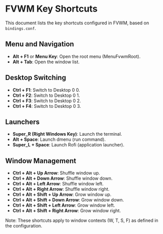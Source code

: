 # FVWM Key Shortcuts

This document lists the key shortcuts configured in FVWM, based on `bindings.conf`.

## Menu and Navigation
- **Alt + F1** or **Menu Key**: Open the root menu (MenuFvwmRoot).
- **Alt + Tab**: Open the window list.

## Desktop Switching
- **Ctrl + F1**: Switch to Desktop 0 0.
- **Ctrl + F2**: Switch to Desktop 0 1.
- **Ctrl + F3**: Switch to Desktop 0 2.
- **Ctrl + F4**: Switch to Desktop 0 3.

## Launchers
- **Super_R (Right Windows Key)**: Launch the terminal.
- **Alt + Space**: Launch dmenu (run command).
- **Super_L + Space**: Launch Rofi (application launcher).

## Window Management
- **Ctrl + Alt + Up Arrow**: Shuffle window up.
- **Ctrl + Alt + Down Arrow**: Shuffle window down.
- **Ctrl + Alt + Left Arrow**: Shuffle window left.
- **Ctrl + Alt + Right Arrow**: Shuffle window right.
- **Ctrl + Alt + Shift + Up Arrow**: Grow window up.
- **Ctrl + Alt + Shift + Down Arrow**: Grow window down.
- **Ctrl + Alt + Shift + Left Arrow**: Grow window left.
- **Ctrl + Alt + Shift + Right Arrow**: Grow window right.

Note: These shortcuts apply to window contexts (W, T, S, F) as defined in the configuration.
